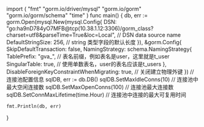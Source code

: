 import (
"fmt"
"gorm.io/driver/mysql"
"gorm.io/gorm"
"gorm.io/gorm/schema"
"time"
)
func main() {
db, err := gorm.Open(mysql.New(mysql.Config{
DSN:               "go:ha9nD784yO7MFB@tcp(10.38.1.12:3306)/gorm_class?charset=utf8&parseTime=True&loc=Local", // DSN data source name
DefaultStringSize: 256,                                                                                       // string 类型字段的默认长度
}), &gorm.Config{
SkipDefaultTransaction: false,
NamingStrategy: schema.NamingStrategy{
TablePrefix:   "gva_", // 表名前缀，例如表名是user，这里就是t_user
SingularTable: true,   //	使用单数表名，user的表名应该是t_users
},
DisableForeignKeyConstraintWhenMigrating: true, //	关闭建立物理外键
})
//	连接池配置信息
sqlDB, err := db.DB()
sqlDB.SetMaxIdleConns(10)           //	连接池中最大空闲连接数
sqlDB.SetMaxOpenConns(100)          //	连接池最大连接数
sqlDB.SetConnMaxLifetime(time.Hour) //	连接池中连接的最大可复用时间

	fmt.Println(db, err)
}
